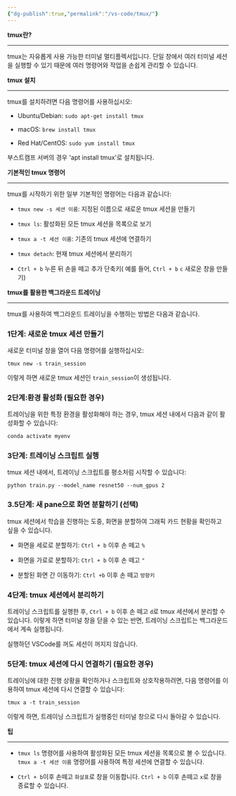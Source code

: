 ```yaml
---
{"dg-publish":true,"permalink":"/vs-code/tmux/"}
---
```


**tmux란?**

----------------
tmux는 자유롭게 사용 가능한 터미널 멀티플렉서입니다. 단일 창에서 여러 터미널 세션을 실행할 수 있기 때문에 여러 명령어와 작업을 손쉽게 관리할 수 있습니다.

**tmux 설치**

----------------
tmux를 설치하려면 다음 명령어를 사용하십시오:

* Ubuntu/Debian: `sudo apt-get install tmux`

* macOS: `brew install tmux`

* Red Hat/CentOS: `sudo yum install tmux`

부스트캠프 서버의 경우 'apt install tmux'로 설치됩니다.

**기본적인 tmux 명령어**

-------------------------
tmux를 시작하기 위한 일부 기본적인 명령어는 다음과 같습니다:

* `tmux new -s 세션 이름`: 지정된 이름으로 새로운 tmux 세션을 만들기

* `tmux ls`: 활성화된 모든 tmux 세션을 목록으로 보기

* `tmux a -t 세션 이름`: 기존의 tmux 세션에 연결하기

* `tmux detach`: 현재 tmux 세션에서 분리하기

* `Ctrl + b` 누른 뒤 손을 떼고 추가 단축키( 예를 들어, `Ctrl + b` `c` 새로운 창을 만들기)


**tmux를 활용한 백그라운드 트레이닝**

----------------------------------------

tmux를 사용하여 백그라운드 트레이닝을 수행하는 방법은 다음과 같습니다.
### 1단계: 새로운 tmux 세션 만들기

새로운 터미널 창을 열어 다음 명령어를 실행하십시오:

```
tmux new -s train_session
```

이렇게 하면 새로운 tmux 세션인 `train_session`이 생성됩니다.
### 2단계:환경 활성화 (필요한 경우)
트레이닝을 위한 특정 환경을 활성화해야 하는 경우, tmux 세션 내에서 다음과 같이 활성화할 수 있습니다:

```bash
conda activate myenv
```

### 3단계: 트레이닝 스크립트 실행
tmux 세션 내에서, 트레이닝 스크립트를 평소처럼 시작할 수 있습니다:

```
python train.py --model_name resnet50 --num_gpus 2
```

### 3.5단계: 새 pane으로 화면 분할하기 (선택)

tmux 세션에서 학습을 진행하는 도중, 화면을 분할하여 그래픽 카드 현황을 확인하고 싶을 수 있습니다.

- 화면을 세로로 분할하기: `Ctrl + b` 이후 손 떼고 `%`

- 화면을 가로로 분할하기: `Ctrl + b` 이후 손 떼고 `"`

- 분할된 화면 간 이동하기: `Ctrl +b` 이후 손 떼고 `방향키`

### 4단계: tmux 세션에서 분리하기
트레이닝 스크립트를 실행한 후, `Ctrl + b` 이후 손 떼고 `d`로 tmux 세션에서 분리할 수 있습니다. 이렇게 하면 터미널 창을 닫을 수 있는 반면, 트레이닝 스크립트는 백그라운드에서 계속 실행됩니다.

실행하던 VSCode를 꺼도 세션이 꺼지지 않습니다.

### 5단계: tmux 세션에 다시 연결하기 (필요한 경우)

트레이닝에 대한 진행 상황을 확인하거나 스크립트와 상호작용하려면, 다음 명령어를 이용하여 tmux 세션에 다시 연결할 수 있습니다:

```
tmux a -t train_session
```

이렇게 하면, 트레이닝 스크립트가 실행중인 터미널 창으로 다시 돌아갈 수 있습니다.

**팁**

-------------

* `tmux ls` 명령어를 사용하여 활성화된 모든 tmux 세션을 목록으로 볼 수 있습니다. `tmux a -t 세션 이름` 명령어를 사용하여 특정 세션에 연결할 수 있습니다.

* `Ctrl + b`이후 손떼고 `화살표`로 창을 이동합니다. `Ctrl + b` 이후 손떼고 `x`로 창을 종료할 수 있습니다.